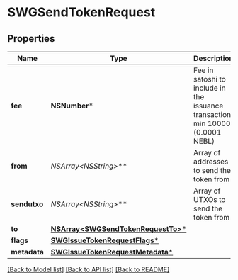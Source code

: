 # SWGSendTokenRequest

## Properties
Name | Type | Description | Notes
------------ | ------------- | ------------- | -------------
**fee** | **NSNumber*** | Fee in satoshi to include in the issuance transaction min 10000 (0.0001 NEBL) | 
**from** | **NSArray&lt;NSString*&gt;*** | Array of addresses to send the token from | [optional] 
**sendutxo** | **NSArray&lt;NSString*&gt;*** | Array of UTXOs to send the token from | [optional] 
**to** | [**NSArray&lt;SWGSendTokenRequestTo&gt;***](SWGSendTokenRequestTo.md) |  | 
**flags** | [**SWGIssueTokenRequestFlags***](SWGIssueTokenRequestFlags.md) |  | [optional] 
**metadata** | [**SWGIssueTokenRequestMetadata***](SWGIssueTokenRequestMetadata.md) |  | [optional] 

[[Back to Model list]](../README.md#documentation-for-models) [[Back to API list]](../README.md#documentation-for-api-endpoints) [[Back to README]](../README.md)


